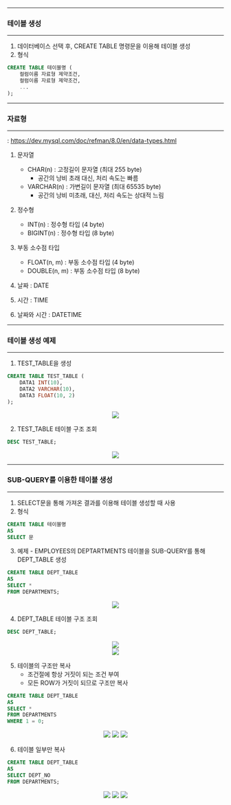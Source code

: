 -----
### 테이블 생성
-----
1. 데이터베이스 선택 후, CREATE TABLE 명령문을 이용해 테이블 생성
2. 형식
```sql
CREATE TABLE 테이블명 (
    컬럼이름 자료형 제약조건,
    컬럼이름 자료형 제약조건,
    ...
);
```

-----
### 자료형
-----
: https://dev.mysql.com/doc/refman/8.0/en/data-types.html
1. 문자열
   - CHAR(n) : 고정길이 문자열 (최대 255 byte)
     + 공간의 낭비 초래 대신, 처리 속도는 빠름
   - VARCHAR(n) : 가변길이 문자열 (최대 65535 byte)
     + 공간의 낭비 미초래, 대신, 처리 속도는 상대적 느림
      
2. 정수형
   - INT(n) : 정수형 타입 (4 byte)
   - BIGINT(n) : 정수형 타입 (8 byte)

3. 부동 소수점 타입
   - FLOAT(n, m) : 부동 소수점 타입 (4 byte)
   - DOUBLE(n, m) : 부동 소수점 타입 (8 byte)

4. 날짜 : DATE

5. 시간 : TIME

6. 날짜와 시간 : DATETIME

-----
### 테이블 생성 예제
-----
1. TEST_TABLE을 생성
```sql
CREATE TABLE TEST_TABLE (
	DATA1 INT(10),
    DATA2 VARCHAR(10),
    DATA3 FLOAT(10, 2)
);
```
<div align="center">
<img src="https://github.com/sooyounghan/HTTP/assets/34672301/241616b9-f790-4143-8034-9318d1971472">
</div>

2. TEST_TABLE 테이블 구조 조회
```sql
DESC TEST_TABLE;
```
<div align="center">
<img src="https://github.com/sooyounghan/HTTP/assets/34672301/6c277814-c8dc-4294-af65-4421bf7bfd7d">
</div>

-----
### SUB-QUERY를 이용한 테이블 생성
-----
1. SELECT문을 통해 가져온 결과를 이용해 테이블 생성할 때 사용
2. 형식
```sql
CREATE TABLE 테이블명
AS
SELECT 문
```

3. 예제 - EMPLOYEES의 DEPTARTMENTS 테이블을 SUB-QUERY를 통해 DEPT_TABLE 생성
```sql
CREATE TABLE DEPT_TABLE
AS
SELECT *
FROM DEPARTMENTS;
```
<div align="center">
<img src="https://github.com/sooyounghan/HTTP/assets/34672301/8f596436-8a42-423d-b3c9-0cbf409992cc">
</div>

4. DEPT_TABLE 테이블 구조 조회
```sql
DESC DEPT_TABLE;
```
<div align="center">
<img src="https://github.com/sooyounghan/HTTP/assets/34672301/ec828c60-7052-44d8-91df-6eb7efd09161">
</div>

<div align="center">
<img src="https://github.com/sooyounghan/HTTP/assets/34672301/084f116f-89d5-4430-84a8-3f29a8046c73">
</div>

5. 테이블의 구조만 복사
   - 조건절에 항상 거짓이 되는 조건 부여
   - 모든 ROW가 거짓이 되므로 구조만 복사
```sql
CREATE TABLE DEPT_TABLE
AS
SELECT *
FROM DEPARTMENTS
WHERE 1 = 0;
```
<div align="center">
<img src="https://github.com/sooyounghan/HTTP/assets/34672301/a78111da-c327-4997-ab13-f9f55146dbc8">
<img src="https://github.com/sooyounghan/HTTP/assets/34672301/47d134f8-4d33-4a30-83c4-57a176c6e923">
<img src="https://github.com/sooyounghan/HTTP/assets/34672301/93c6e451-4aec-49e2-a6e9-6200a4258366">
</div>

6. 테이블 일부만 복사
```sql
CREATE TABLE DEPT_TABLE
AS
SELECT DEPT_NO
FROM DEPARTMENTS;
```
<div align="center">
<img src="https://github.com/sooyounghan/HTTP/assets/34672301/eadb6afc-faa7-4c77-b31b-a7f76c82a3ec">
<img src="https://github.com/sooyounghan/HTTP/assets/34672301/7d010eeb-47a2-42a6-b1d5-fae36aba08cb">
<img src="https://github.com/sooyounghan/HTTP/assets/34672301/c3f3b5a8-afd5-4905-b7f7-96ec3117e7bf">
</div>
